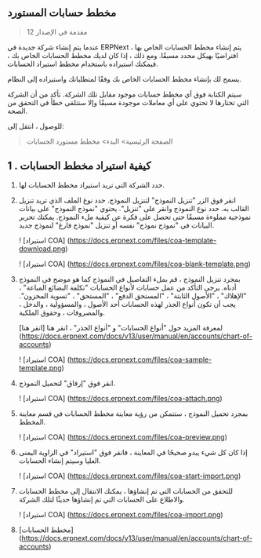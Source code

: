 ## مخطط حسابات المستورد

> مقدمة في الإصدار 12

عندما يتم إنشاء شركة جديدة في ERPNext ، يتم إنشاء مخطط الحسابات الخاص بها افتراضيًا بهيكل محدد مسبقًا. ومع ذلك ، إذا كان لديك مخطط الحسابات الخاص بك ، فيمكنك استيراده باستخدام مخطط استيراد الحسابات.

يسمح لك بإنشاء مخطط الحسابات الخاص بك وفقًا لمتطلباتك واستيراده إلى النظام.

سيتم الكتابة فوق أي مخطط حسابات موجود مقابل تلك الشركة. تأكد من أن الشركة التي تختارها لا تحتوي على أي معاملات موجودة مسبقًا وإلا ستتلقى خطأ في التحقق من الصحة.

للوصول ، انتقل إلى:

> الصفحة الرئيسية> البدء> مخطط مستورد الحسابات

## 1 \. كيفية استيراد مخطط الحسابات

1. حدد الشركة التي تريد استيراد مخطط الحسابات لها.
    
2. انقر فوق الزر "تنزيل النموذج" لتنزيل النموذج. حدد نوع الملف الذي تريد تنزيل القالب به. حدد نوع النموذج وانقر على "تنزيل". يحتوي "نموذج النموذج" على بيانات نموذجية مملوءة مسبقًا حتى تحصل على فكرة عن كيفية ملء النموذج. يمكنك تحرير البيانات في "نموذج نموذج" نفسه أو تنزيل "نموذج فارغ" لنموذج جديد.
    
    ! [استيراد COA] (https://docs.erpnext.com/files/coa-template-download.png)
    
    ! [استيراد COA] (https://docs.erpnext.com/files/coa-blank-template.png)
    
3. بمجرد تنزيل النموذج ، قم بملء التفاصيل في النموذج كما هو موضح في النموذج أدناه. يرجى التأكد من عمل حسابات لأنواع الحسابات "تكلفة البضائع المباعة" ، "الإهلاك" ، "الأصول الثابتة" ، "المستحق الدفع" ، "المستحق" ، "تسوية المخزون". يجب أن تكون أنواع الجذر لهذه الحسابات أحد الأصول ، والمسؤولية ، والدخل ، والمصروفات ، وحقوق الملكية.
    
    لمعرفة المزيد حول "أنواع الحسابات" و "أنواع الجذر" ، انقر هنا [انقر هنا] (https://docs.erpnext.com/docs/v13/user/manual/en/accounts/chart-of-accounts)
    
    ! [استيراد COA] (https://docs.erpnext.com/files/coa-sample-template.png)
    
4. انقر فوق "إرفاق" لتحميل النموذج.
    
    ! [استيراد COA] (https://docs.erpnext.com/files/coa-attach.png)
    
5. بمجرد تحميل النموذج ، ستتمكن من رؤية معاينة مخطط الحسابات في قسم معاينة المخطط.
    
    ! [استيراد COA] (https://docs.erpnext.com/files/coa-preview.png)
    
6. إذا كان كل شيء يبدو صحيحًا في المعاينة ، فانقر فوق "استيراد" في الزاوية اليمنى العليا وسيتم إنشاء الحسابات.
    
    ! [استيراد COA] (https://docs.erpnext.com/files/coa-start-import.png)
    
7. للتحقق من الحسابات التي تم إنشاؤها ، يمكنك الانتقال إلى مخطط الحسابات والاطلاع على الحسابات التي تم إنشاؤها حديثًا لتلك الشركة.
    
    ! [استيراد COA] (https://docs.erpnext.com/files/coa-import.png)
    

1. [مخطط الحسابات] (https://docs.erpnext.com/docs/v13/user/manual/en/accounts/chart-of-accounts)